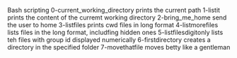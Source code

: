 Bash scripting 
0-current_working_directory prints the current path
1-listit prints the content of the curremt working directory
2-bring_me_home send the user to home
3-listfiles prints cwd files in long format
4-listmorefiles lists files in the long format, includfing hidden ones
5-listfilesdigitonly lists teh files with group id displayed numerically
6-firstdirectory creates a directory in the specified folder
7-movethatfile moves betty like a gentleman
